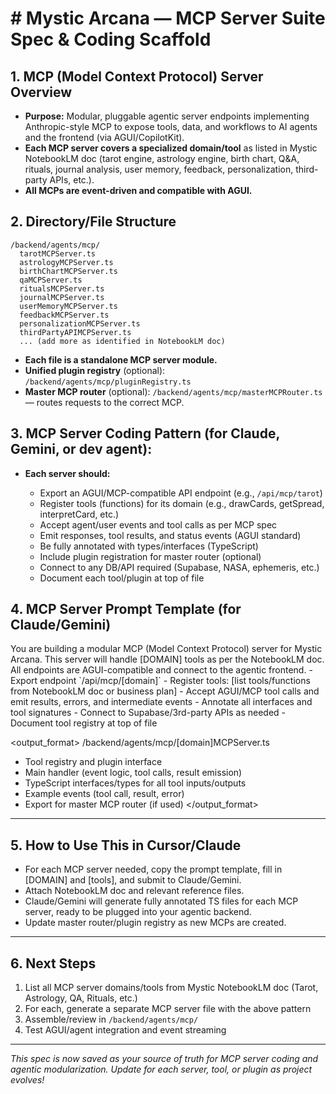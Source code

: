 #  # Mystic Arcana — MCP Server Suite Spec & Coding Scaffold

## 1. MCP (Model Context Protocol) Server Overview

* **Purpose:** Modular, pluggable agentic server endpoints implementing Anthropic-style MCP to expose tools, data, and workflows to AI agents and the frontend (via AGUI/CopilotKit).
* **Each MCP server covers a specialized domain/tool** as listed in Mystic NotebookLM doc (tarot engine, astrology engine, birth chart, Q\&A, rituals, journal analysis, user memory, feedback, personalization, third-party APIs, etc.).
* **All MCPs are event-driven and compatible with AGUI.**

## 2. Directory/File Structure

```
/backend/agents/mcp/
  tarotMCPServer.ts
  astrologyMCPServer.ts
  birthChartMCPServer.ts
  qaMCPServer.ts
  ritualsMCPServer.ts
  journalMCPServer.ts
  userMemoryMCPServer.ts
  feedbackMCPServer.ts
  personalizationMCPServer.ts
  thirdPartyAPIMCPServer.ts
  ... (add more as identified in NotebookLM doc)
```

* **Each file is a standalone MCP server module.**
* **Unified plugin registry** (optional): `/backend/agents/mcp/pluginRegistry.ts`
* **Master MCP router** (optional): `/backend/agents/mcp/masterMCPRouter.ts` — routes requests to the correct MCP.

## 3. MCP Server Coding Pattern (for Claude, Gemini, or dev agent):

* **Each server should:**

  * Export an AGUI/MCP-compatible API endpoint (e.g., `/api/mcp/tarot`)
  * Register tools (functions) for its domain (e.g., drawCards, getSpread, interpretCard, etc.)
  * Accept agent/user events and tool calls as per MCP spec
  * Emit responses, tool results, and status events (AGUI standard)
  * Be fully annotated with types/interfaces (TypeScript)
  * Include plugin registration for master router (optional)
  * Connect to any DB/API required (Supabase, NASA, ephemeris, etc.)
  * Document each tool/plugin at top of file

## 4. MCP Server Prompt Template (for Claude/Gemini)

<context>
You are building a modular MCP (Model Context Protocol) server for Mystic Arcana. This server will handle [DOMAIN] tools as per the NotebookLM doc. All endpoints are AGUI-compatible and connect to the agentic frontend.
</context>

<instructions>
- Export endpoint `/api/mcp/[domain]`
- Register tools: [list tools/functions from NotebookLM doc or business plan]
- Accept AGUI/MCP tool calls and emit results, errors, and intermediate events
- Annotate all interfaces and tool signatures
- Connect to Supabase/3rd-party APIs as needed
- Document tool registry at top of file
</instructions>

\<output\_format>
/backend/agents/mcp/\[domain]MCPServer.ts

* Tool registry and plugin interface
* Main handler (event logic, tool calls, result emission)
* TypeScript interfaces/types for all tool inputs/outputs
* Example events (tool call, result, error)
* Export for master MCP router (if used)
  \</output\_format>

---

## 5. **How to Use This in Cursor/Claude**

* For each MCP server needed, copy the prompt template, fill in \[DOMAIN] and \[tools], and submit to Claude/Gemini.
* Attach NotebookLM doc and relevant reference files.
* Claude/Gemini will generate fully annotated TS files for each MCP server, ready to be plugged into your agentic backend.
* Update master router/plugin registry as new MCPs are created.

---

## 6. Next Steps

1. List all MCP server domains/tools from Mystic NotebookLM doc (Tarot, Astrology, QA, Rituals, etc.)
2. For each, generate a separate MCP server file with the above pattern
3. Assemble/review in `/backend/agents/mcp/`
4. Test AGUI/agent integration and event streaming

---

*This spec is now saved as your source of truth for MCP server coding and agentic modularization. Update for each server, tool, or plugin as project evolves!*


